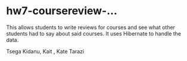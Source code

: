 # hw7-coursereview-...

This allows students to write reviews for courses and see what other students had to say about said courses.
It uses Hibernate to handle the data.

Tsega Kidanu, Kait , Kate Tarazi
